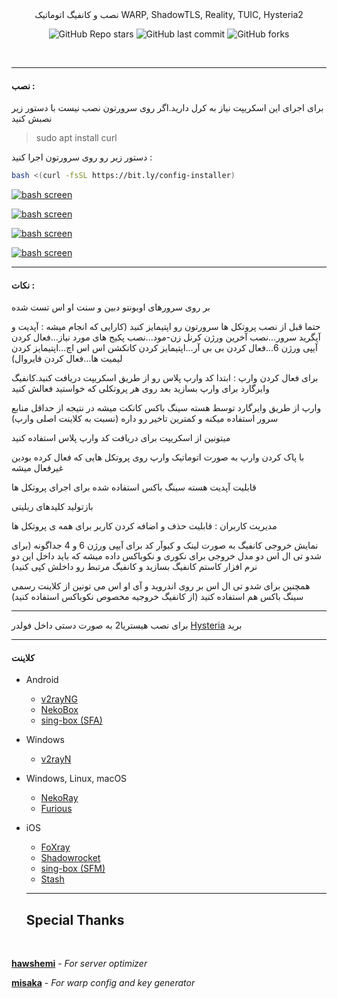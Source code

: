 <div align="center">
نصب و کانفیگ اتوماتیک WARP, ShadowTLS, Reality, TUIC, Hysteria2



![GitHub Repo stars](https://img.shields.io/github/stars/TheyCallMeSecond/config-examples?style=for-the-badge&color=cba6f7) ![GitHub last commit](https://img.shields.io/github/last-commit/TheyCallMeSecond/config-examples?style=for-the-badge&color=b4befe) ![GitHub forks](https://img.shields.io/github/forks/TheyCallMeSecond/config-examples?style=for-the-badge&color=cba6f7)


<br/>
</div>

------------

#### نصب :


 برای اجرای این اسکریپت نیاز به کرل دارید.اگر روی سرورتون نصب نیست با دستور زیر نصبش کنید

>sudo apt install curl 


 دستور زیر رو روی سرورتون اجرا کنید : 


```bash
bash <(curl -fsSL https://bit.ly/config-installer)
```
[![bash screen](https://github.com/TheyCallMeSecond/config-examples/blob/main/img/29.png?raw=true "bash screen")](https://github.com/TheyCallMeSecond/config-examples/blob/main/img/29.png?raw=true "bash screen")

[![bash screen](https://github.com/TheyCallMeSecond/config-examples/blob/main/img/30.png?raw=true "bash screen")](https://github.com/TheyCallMeSecond/config-examples/blob/main/img/30.png?raw=true "bash screen")

[![bash screen](https://github.com/TheyCallMeSecond/config-examples/blob/main/img/31.png?raw=true "bash screen")](https://github.com/TheyCallMeSecond/config-examples/blob/main/img/31.png?raw=true "bash screen")

[![bash screen](https://github.com/TheyCallMeSecond/config-examples/blob/main/img/32.png?raw=true "bash screen")](https://github.com/TheyCallMeSecond/config-examples/blob/main/img/32.png?raw=true "bash screen")

------------

#### نکات :

 بر روی سرور‌های اوبونتو دبین و سنت او اس تست شده

 حتما قبل از نصب پروتکل ها سرورتون رو اپتیمایز کنید (کارایی که انجام میشه : آپدیت و آپگرید سرور...نصب آخرین ورژن کرنل زن-مود...نصب پکیج های مورد نیاز...فعال کردن آیپی ورژن 6...فعال   کردن بی بی آر...اپتیمایز کردن کانکشن اس اس اچ...اپتیمایز کردن لیمیت ها...فعال کردن فایروال)
 

 برای فعال کردن وارپ : ابتدا کد وارپ پلاس رو از طریق اسکریپت دریافت کنید.کانفیگ وایرگارد برای وارپ بسازید بعد روی هر پروتکلی که خواستید فعالش کنید

 وارپ از طریق وایرگارد توسط هسته سینگ باکس کانکت میشه در نتیجه از حداقل منابع سرور استفاده میکنه و کمترین تاخیر رو داره (نسبت به کلاینت اصلی وارپ)

 میتونین از اسکریپت برای دریافت کد وارپ پلاس  استفاده کنید

 با پاک کردن وارپ به صورت اتوماتیک وارپ روی پروتکل هایی که فعال کرده بودین غیرفعال میشه

 قابلیت آپدیت هسته سینگ باکس استفاده شده برای اجرای پروتکل ها
 
 بازتولید کلید‌های ریلیتی

 مدیریت کاربران : قابلیت حذف و اضافه کردن کاربر برای همه ی پروتکل ها

 نمایش خروجی کانفیگ به صورت لینک و کیو‌آر کد برای آیپی ورژن 6 و 4 جداگونه (برای شدو تی ال اس دو مدل خروجی برای نکوری و نکوباکس داده میشه که باید داخل این دو نرم افزار کاستم کانفیگ     بسازید و کانفیگ مرتبط رو داخلش کپی کنید)

 همچنین برای شدو تی ال اس  بر روی اندروید و آی او اس می تونین از کلاینت رسمی سینگ باکس هم استفاده کنید (از کانفیگ خروجیه مخصوص نکوباکس استفاده کنید)



------------
برای نصب هیستریا2 به صورت دستی داخل فولدر [Hysteria](https://github.com/TheyCallMeSecond/config-examples/tree/main/Hysteria "Hysteria") برید


------------


#### کلاینت
- Android
  - [v2rayNG](https://github.com/2dust/v2rayNg/releases)
  - [NekoBox](https://github.com/MatsuriDayo/NekoBoxForAndroid/releases)
  - [sing-box (SFA)](https://github.com/SagerNet/sing-box/releases)
- Windows
  - [v2rayN](https://github.com/2dust/v2rayN/releases)
- Windows, Linux, macOS
  - [NekoRay](https://github.com/MatsuriDayo/nekoray/releases)
  - [Furious](https://github.com/LorenEteval/Furious/releases)
- iOS
  - [FoXray](https://apps.apple.com/app/foxray/id6448898396)
  - [Shadowrocket](https://apps.apple.com/app/shadowrocket/id932747118)
  - [sing-box (SFM)](https://github.com/SagerNet/sing-box/releases)
  - [Stash](https://apps.apple.com/app/stash/id1596063349)

  ------------
 
  ## Special Thanks

<br>

   **[hawshemi]** - *For server optimizer*

   **[misaka]** - *For warp config and key generator*

<!----------------------------------{ Thanks }--------------------------------->

[hawshemi]: https://github.com/hawshemi/Linux-Optimizer
[misaka]: https://replit.com/@misaka-blog/warpgo-profile-generator



